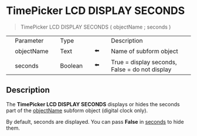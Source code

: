 # TimePicker LCD DISPLAY SECONDS

> TimePicker LCD DISPLAY SECONDS ( objectName ; seconds )

|     |     |     |     |     |     |     |     |     |
| --- | --- | --- | --- | --- | --- | --- | --- | --- |
|     | Parameter |     | Type |     |     |     | Description |     |
|     | objectName |     | Text |     | ⬅️ |     | Name of subform object |     |
|     | seconds |     | Boolean |     | ⬅️ |     | True = display seconds, False = do not display |     |

## Description

The **TimePicker LCD DISPLAY SECONDS** displays or hides the seconds part of the [objectName](# "Name of subform object") subform object (digital clock only).

By default, seconds are displayed. You can pass **False** in [seconds](# "True = display seconds, False = do not display
") to hide them.
